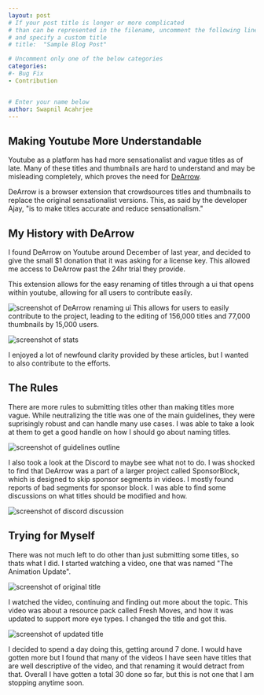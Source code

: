 ```yaml
---
layout: post
# If your post title is longer or more complicated
# than can be represented in the filename, uncomment the following line
# and specify a custom title
# title:  "Sample Blog Post"

# Uncomment only one of the below categories
categories: 
#- Bug Fix
- Contribution


# Enter your name below
author: Swapnil Acahrjee
---
```


## Making Youtube More Understandable

Youtube as a platform has had more sensationalist and vague titles as of late. Many of these titles and thumbnails are hard to understand and may be misleading completely, which proves the need for [DeArrow](https://dearrow.ajay.app/).

DeArrow is a browser extension that crowdsources titles and thumbnails to replace the original sensationalist versions. This, as said by the developer Ajay, "is to make titles accurate and reduce sensationalism." 

## My History with DeArrow

I found DeArrow on Youtube around December of last year, and decided to give the small $1 donation that it was asking for a license key. This allowed me access to DeArrow past the 24hr trial they provide.

This extension allows for the easy renaming of titles through a ui that opens within youtube, allowing for all users to contribute easily. 

![screenshot of DeArrow renaming ui](../assets/2024-05-06-contributing-to-dearrow/dearrow-ui-example.png)
This allows for users to easily contribute to the project, leading to the editing of 156,000 titles and 77,000 thumbnails by 15,000 users. 

![screenshot of stats](../assets/2024-05-06-contributing-to-dearrow/dearrow-stats.png)

I enjoyed a lot of newfound clarity provided by these articles, but I wanted to also contribute to the efforts.

## The Rules

There are more rules to submitting titles other than making titles more vague. While neutralizing the title was one of the main guidelines, they were suprisingly robust and can handle many use cases. I was able to take a look at them to get a good handle on how I should go about naming titles. 

![screenshot of guidelines outline](../assets/2024-05-06-contributing-to-dearrow/dearrow-guidelines-outline.png)

I also took a look at the Discord to maybe see what not to do. I was shocked to find that DeArrow was a part of a larger project called SponsorBlock, which is designed to skip sponsor segments in videos. I mostly found reports of bad segments for sponsor block. I was able to find some discussions on what titles should be modified and how. 

![screenshot of discord discussion](../assets/2024-05-06-contributing-to-dearrow/dearrow-discord-discussion.png)

## Trying for Myself

There was not much left to do other than just submitting some titles, so thats what I did. I started watching a video, one that was named "The Animation Update".

![screenshot of original title](../assets/2024-05-06-contributing-to-dearrow/dearrow-original.png)

I watched the video, continuing and finding out more about the topic. This video was about a resource pack called Fresh Moves, and how it was updated to support more eye types. I changed the title and got this.

![screenshot of updated title](../assets/2024-05-06-contributing-to-dearrow/dearrow-rename.png)

I decided to spend a day doing this, getting around 7 done. I would have gotten more but I found that many of the videos I have seen have titles that are well descriptive of the video, and that renaming it would detract from that. Overall I have gotten a total 30 done so far, but this is not one that I am stopping anytime soon.
